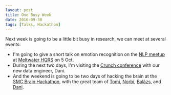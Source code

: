 ```yaml
---
layout: post
title: One Busy Week
date: 2016-09-30
tags: [Talks, Hackathon]
---
```


Next week is going to be a little bit busy in research, we can meet at several events:

- I'm going to give a short talk on emotion recognition on the [NLP meetup](http://www.meetup.com/Hungarian-nlp/events/234237929/) at [Meltwater HQRS](https://www.google.hu/maps/place/Meltwater+Kft./@47.4932626,19.0578452,15z/data=!4m2!3m1!1s0x0:0x93f82a7d14ca60ac?sa=X&ved=0ahUKEwid_t2Y67bPAhXH1xQKHYwtDsoQ_BIIggEwCw) on 5 Oct.
- During the next two days, I'm visiting the [Crunch conference](http://crunchconf.com/) with our new data engineer, Dani. 
- And the weekend is going to be two days of hacking the brain at the [SMC Brain Hackathon](http://sites.ieee.org/sb-westminster/2016/07/06/ieee-smc-brain-computer-interface-hackathon/), with the great team of [Tomi](https://www.linkedin.com/in/tamas-nagy-549bbb42), [Norbi](https://www.linkedin.com/in/norbertmajubu), [Balázs](https://www.linkedin.com/in/balázs-jáger-629b0385), and [Dani](https://www.linkedin.com/in/dániel-pálma-0391b2106).
